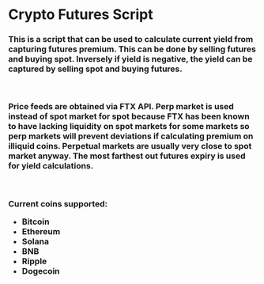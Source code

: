 <h1>Crypto Futures Script</h1>
<h3> This is a script that can be used to calculate current yield from capturing futures premium. This can be done by selling futures and buying spot. Inversely if yield is negative, the yield can be captured by selling spot and buying futures. </h3>
<br><h3>Price feeds are obtained via FTX API. Perp market is used instead of spot market for spot because FTX has been known to have lacking liquidity on spot markets for some markets so perp markets will prevent deviations if calculating premium on illiquid coins. Perpetual markets are usually very close to spot market anyway. The most farthest out futures expiry is used for yield calculations.</h3>
<br>
<h3>Current coins supported:
<ul>
<li>Bitcoin</li>
<li>Ethereum</li>
<li>Solana</li>
<li>BNB</li>
<li>Ripple</li>
<li>Dogecoin</li>

